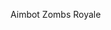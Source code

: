 Aimbot Zombs Royale

<!---
JereniahR/JereniahR is a ✨ special ✨ repository because its `README.md` (this file) appears on your GitHub profile.
You can click the Preview link to take a look at your changes.
--->
